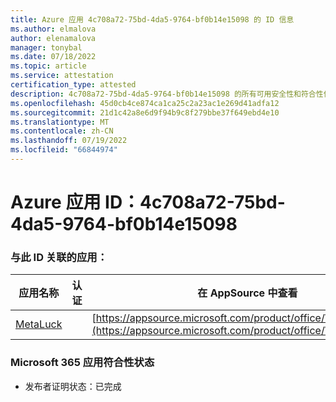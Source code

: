 ```yaml
---
title: Azure 应用 4c708a72-75bd-4da5-9764-bf0b14e15098 的 ID 信息
ms.author: elmalova
author: elenamalova
manager: tonybal
ms.date: 07/18/2022
ms.topic: article
ms.service: attestation
certification_type: attested
description: 4c708a72-75bd-4da5-9764-bf0b14e15098 的所有可用安全性和符合性信息信息。
ms.openlocfilehash: 45d0cb4ce874ca1ca25c2a23ac1e269d41adfa12
ms.sourcegitcommit: 21d1c42a8e6d9f94b9c8f279bbe37f649ebd4e10
ms.translationtype: MT
ms.contentlocale: zh-CN
ms.lasthandoff: 07/19/2022
ms.locfileid: "66844974"
---
```

# <a name="azure-app-id-4c708a72-75bd-4da5-9764-bf0b14e15098"></a>Azure 应用 ID：4c708a72-75bd-4da5-9764-bf0b14e15098


### <a name="apps-associated-with-this-id"></a>与此 ID 关联的应用：
| **应用名称** | **认证** | **在 AppSource 中查看** |
|--------------|---------------|-----------------------|
| [MetaLuck](../forward/WA200004198.md) |  | [https://appsource.microsoft.com/product/office/WA200004198](https://appsource.microsoft.com/product/office/WA200004198) |

### <a name="microsoft-365-app-compliance-status"></a>Microsoft 365 应用符合性状态
- 发布者证明状态：已完成
